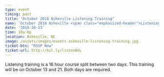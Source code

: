 ```yaml
---
type: event
timing: past
title: "October 2018 Asheville Listening Training"
name: 'October 2018 Asheville <span class="emphasized-header">Listening Training</span>'
date: '2018-10-13'
time: 10a-6p
location: Asheville, NC
image: /assets/images/events-asheville-listening-training.jpg
ticket-btn: "RSVP Now"
ticket-url: http://bit.ly/listenAVL
---
```

Listening training is a 16 hour course split between two days. This training will be on October 13 and 21. Both days are required.